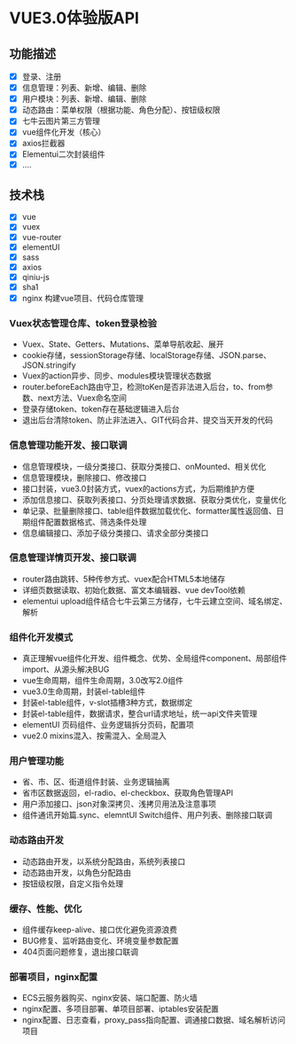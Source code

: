 # VUE3.0体验版API

## 功能描述

- [x] 登录、注册
- [x] 信息管理：列表、新增、编辑、删除
- [x] 用户模块：列表、新增、编辑、删除
- [x] 动态路由：菜单权限（根据功能、角色分配）、按钮级权限
- [x] 七牛云图片第三方管理
- [x] vue组件化开发（核心）
- [x] axios拦截器
- [x] Elementui二次封装组件
- [x] ....

## 技术栈

- [x] vue
- [x] vuex
- [x] vue-router
- [x] elementUI
- [x] sass
- [x] axios
- [x] qiniu-js
- [x] sha1
- [x] nginx
 构建vue项目、代码仓库管理

### Vuex状态管理仓库、token登录检验

- Vuex、State、Getters、Mutations、菜单导航收起、展开
- cookie存储，sessionStorage存储、localStorage存储、JSON.parse、JSON.stringify
- Vuex的action异步、同步、modules模块管理状态数据
- router.beforeEach路由守卫，检测toKen是否非法进入后台，to、from参数、next方法、Vuex命名空间
- 登录存储token、token存在基础逻辑进入后台
- 退出后台清除token、防止非法进入、GIT代码合并、提交当天开发的代码

### 信息管理功能开发、接口联调

- 信息管理模块，一级分类接口、获取分类接口、onMounted、相关优化
- 信息管理模块，删除接口、修改接口
- 接口封装，vue3.0封装方式，vuex的actions方式，为后期维护方便
- 添加信息接口、获取列表接口、分页处理请求数据、获取分类优化，变量优化
- 单记录、批量删除接口、table组件数据加载优化、formatter属性返回值、日期组件配置数据格式、筛选条件处理
- 信息编辑接口、添加子级分类接口、请求全部分类接口

### 信息管理详情页开发、接口联调

- router路由跳转、5种传参方式、vuex配合HTML5本地储存
- 详细页数据读取、初始化数据、富文本编辑器、vue devTool依赖
- elementui upload组件结合七牛云第三方储存，七牛云建立空间、域名绑定、解析

### 组件化开发模式

- 真正理解vue组件化开发、组件概念、优势、全局组件component、局部组件import、从源头解决BUG
- vue生命周期，组件生命周期，3.0改写2.0组件
- vue3.0生命周期，封装el-table组件
- 封装el-table组件，v-slot插槽3种方式，数据绑定
- 封装el-table组件，数据请求，整合url请求地址，统一api文件夹管理
- elementUI 页码组件、业务逻辑拆分页码，配置项
- vue2.0 mixins混入、按需混入、全局混入

### 用户管理功能

- 省、市、区、街道组件封装、业务逻辑抽离
- 省市区数据返回，el-radio、el-checkbox、获取角色管理API
- 用户添加接口、json对象深拷贝、浅拷贝用法及注意事项
- 组件通讯开始篇.sync、elemntUI Switch组件、用户列表、删除接口联调

### 动态路由开发

- 动态路由开发，以系统分配路由，系统列表接口
- 动态路由开发，以角色分配路由
- 按钮级权限，自定义指令处理

### 缓存、性能、优化

- 组件缓存keep-alive、接口优化避免资源浪费
- BUG修复、监听路由变化、环境变量参数配置
- 404页面问题修复，退出接口联调

### 部署项目，nginx配置

- ECS云服务器购买、nginx安装、端口配置、防火墙
- nginx配置、多项目部署、单项目部署、iptables安装配置
- nginx配置、日志查看，proxy_pass指向配置、调通接口数据、域名解析访问项目



